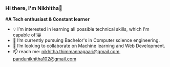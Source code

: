 ### Hi there, I'm Nikhitha👋
#**A Tech enthusiast & Constant learner** 
- 💡 I’m interested in learning all possible technical skills, which I'm capable of!😀  
- 🌱 I’m currently pursuing Bachelor's in Computer science engineering.
- 👯 I’m looking to collaborate on Machine learning and Web Development. 
- 📫 reach me: nikhitha.thimmannagaari@gmail.com, 
               pandunikhitha102@gmail.com


